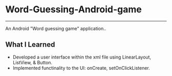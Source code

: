 # Word-Guessing-Android-game
-------------------------------
An Android "Word guessing game" application..

**What I Learned**
--------------------------------
  * Developed a user interface within the xml file using LinearLayout, ListView, & Button.
  * Implemented functinality to the UI: onCreate, setOnClickListener.
